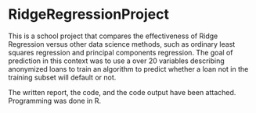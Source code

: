 # RidgeRegressionProject
This is a school project that compares the effectiveness of Ridge Regression versus other data science methods, such as ordinary least squares regression and principal components regression.
The goal of prediction in this context was to use a over 20 variables describing anonymized loans to train an algorithm to predict whether a loan not in the training subset will default or not.

The written report, the code, and the code output have been attached. Programming was done in R.
